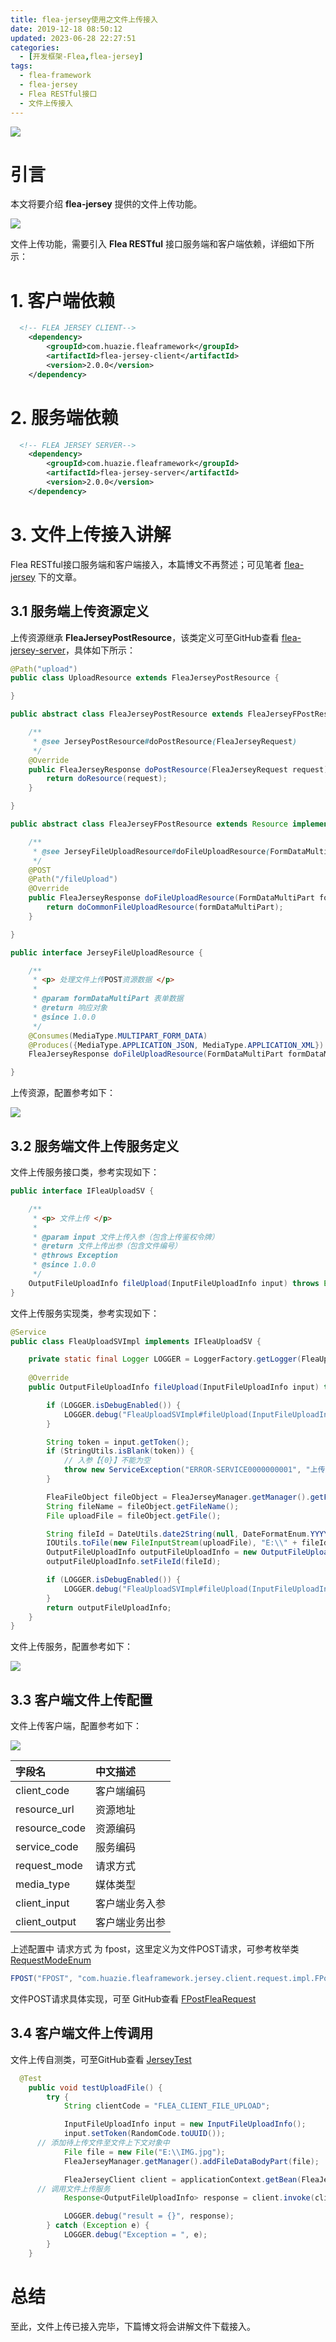 ```yaml
---
title: flea-jersey使用之文件上传接入
date: 2019-12-18 08:50:12
updated: 2023-06-28 22:27:51
categories:
  - [开发框架-Flea,flea-jersey]
tags:
  - flea-framework
  - flea-jersey
  - Flea RESTful接口
  - 文件上传接入
---
```


![](/images/flea-logo.png)

# 引言
本文将要介绍 **flea-jersey** 提供的文件上传功能。

<!-- more -->

[![](/images/flea-framework.png)](https://github.com/Huazie/flea-framework)

文件上传功能，需要引入 **Flea RESTful** 接口服务端和客户端依赖，详细如下所示：

# 1. 客户端依赖
```xml
  <!-- FLEA JERSEY CLIENT-->
    <dependency>
        <groupId>com.huazie.fleaframework</groupId>
        <artifactId>flea-jersey-client</artifactId>
        <version>2.0.0</version>
    </dependency>
```

# 2. 服务端依赖
```xml
  <!-- FLEA JERSEY SERVER-->
    <dependency>
        <groupId>com.huazie.fleaframework</groupId>
        <artifactId>flea-jersey-server</artifactId>
        <version>2.0.0</version>
    </dependency>
```

# 3. 文件上传接入讲解
Flea RESTful接口服务端和客户端接入，本篇博文不再赘述；可见笔者 [flea-jersey](/categories/开发框架-Flea/flea-jersey/) 下的文章。

## 3.1 服务端上传资源定义
上传资源继承 **FleaJerseyPostResource**，该类定义可至GitHub查看  [flea-jersey-server](https://github.com/Huazie/flea-framework/tree/dev/flea-jersey/flea-jersey-server)，具体如下所示：

```java
@Path("upload")
public class UploadResource extends FleaJerseyPostResource {

}
```

```java
public abstract class FleaJerseyPostResource extends FleaJerseyFPostResource implements JerseyPostResource {

    /**
     * @see JerseyPostResource#doPostResource(FleaJerseyRequest)
     */
    @Override
    public FleaJerseyResponse doPostResource(FleaJerseyRequest request) {
        return doResource(request);
    }

}
```

```java
public abstract class FleaJerseyFPostResource extends Resource implements JerseyFileUploadResource {

    /**
     * @see JerseyFileUploadResource#doFileUploadResource(FormDataMultiPart)
     */
    @POST
    @Path("/fileUpload")
    @Override
    public FleaJerseyResponse doFileUploadResource(FormDataMultiPart formDataMultiPart) {
        return doCommonFileUploadResource(formDataMultiPart);
    }

}
```

```java
public interface JerseyFileUploadResource {

    /**
     * <p> 处理文件上传POST资源数据 </p>
     *
     * @param formDataMultiPart 表单数据
     * @return 响应对象
     * @since 1.0.0
     */
    @Consumes(MediaType.MULTIPART_FORM_DATA)
    @Produces({MediaType.APPLICATION_JSON, MediaType.APPLICATION_XML})
    FleaJerseyResponse doFileUploadResource(FormDataMultiPart formDataMultiPart);

}
```

上传资源，配置参考如下：

![](flea-jersey-resource.png)

## 3.2 服务端文件上传服务定义
文件上传服务接口类，参考实现如下：

```java
public interface IFleaUploadSV {

    /**
     * <p> 文件上传 </p>
     *
     * @param input 文件上传入参（包含上传鉴权令牌）
     * @return 文件上传出参（包含文件编号）
     * @throws Exception
     * @since 1.0.0
     */
    OutputFileUploadInfo fileUpload(InputFileUploadInfo input) throws Exception;
}
```
文件上传服务实现类，参考实现如下：

```java
@Service
public class FleaUploadSVImpl implements IFleaUploadSV {

    private static final Logger LOGGER = LoggerFactory.getLogger(FleaUploadSVImpl.class);
    
    @Override
    public OutputFileUploadInfo fileUpload(InputFileUploadInfo input) throws Exception {

        if (LOGGER.isDebugEnabled()) {
            LOGGER.debug("FleaUploadSVImpl#fileUpload(InputFileUploadInfo) Start");
        }

        String token = input.getToken();
        if (StringUtils.isBlank(token)) {
            // 入参【{0}】不能为空
            throw new ServiceException("ERROR-SERVICE0000000001", "上传鉴权令牌【token】");
        }

        FleaFileObject fileObject = FleaJerseyManager.getManager().getFileObject();
        String fileName = fileObject.getFileName();
        File uploadFile = fileObject.getFile();

        String fileId = DateUtils.date2String(null, DateFormatEnum.YYYYMMDD) + RandomCode.toUUID();
        IOUtils.toFile(new FileInputStream(uploadFile), "E:\\" + fileId + "_" +fileName);
        OutputFileUploadInfo outputFileUploadInfo = new OutputFileUploadInfo();
        outputFileUploadInfo.setFileId(fileId);

        if (LOGGER.isDebugEnabled()) {
            LOGGER.debug("FleaUploadSVImpl#fileUpload(InputFileUploadInfo) Start");
        }
        return outputFileUploadInfo;
    }
}
```
文件上传服务，配置参考如下：

![](flea-jersey-res-service.png)

## 3.3 客户端文件上传配置
文件上传客户端，配置参考如下：

![](flea-jersey-res-client.png)

|   字段名                |    中文描述        |
|:------------------------|:----------------------|
|client_code          | 客户端编码          |
|resource_url        | 资源地址             |
|resource_code     | 资源编码            |
|service_code        | 服务编码             |
|request_mode      | 请求方式       |
|media_type          | 媒体类型            |
|client_input        |  客户端业务入参  |
|client_output      |  客户端业务出参  |

上述配置中 请求方式 为 fpost，这里定义为文件POST请求，可参考枚举类 [RequestModeEnum](https://github.com/Huazie/flea-frame/blob/master/flea-frame-jersey/flea-frame-jersey-client/src/main/java/com/huazie/frame/jersey/client/request/RequestModeEnum.java)

```java
FPOST("FPOST", "com.huazie.fleaframework.jersey.client.request.impl.FPostFleaRequest", "文件POST请求")
```
文件POST请求具体实现，可至 GitHub查看 [FPostFleaRequest](https://github.com/Huazie/flea-framework/blob/dev/flea-jersey/flea-jersey-client/src/main/java/com/huazie/fleaframework/jersey/client/request/impl/FPostFleaRequest.java)

## 3.4 客户端文件上传调用
文件上传自测类，可至GitHub查看 [JerseyTest](https://github.com/Huazie/flea-framework/blob/dev/flea-jersey/flea-jersey-client/src/test/java/com/huazie/fleaframework/jersey/client/resource/JerseyTest.java)

```java
  @Test
    public void testUploadFile() {
        try {
            String clientCode = "FLEA_CLIENT_FILE_UPLOAD";

            InputFileUploadInfo input = new InputFileUploadInfo();
            input.setToken(RandomCode.toUUID());
      // 添加待上传文件至文件上下文对象中
            File file = new File("E:\\IMG.jpg");
            FleaJerseyManager.getManager().addFileDataBodyPart(file);

            FleaJerseyClient client = applicationContext.getBean(FleaJerseyClient.class);
      // 调用文件上传服务
            Response<OutputFileUploadInfo> response = client.invoke(clientCode, input, OutputFileUploadInfo.class);

            LOGGER.debug("result = {}", response);
        } catch (Exception e) {
            LOGGER.debug("Exception = ", e);
        }
    }
```

# 总结

至此，文件上传已接入完毕，下篇博文将会讲解文件下载接入。


